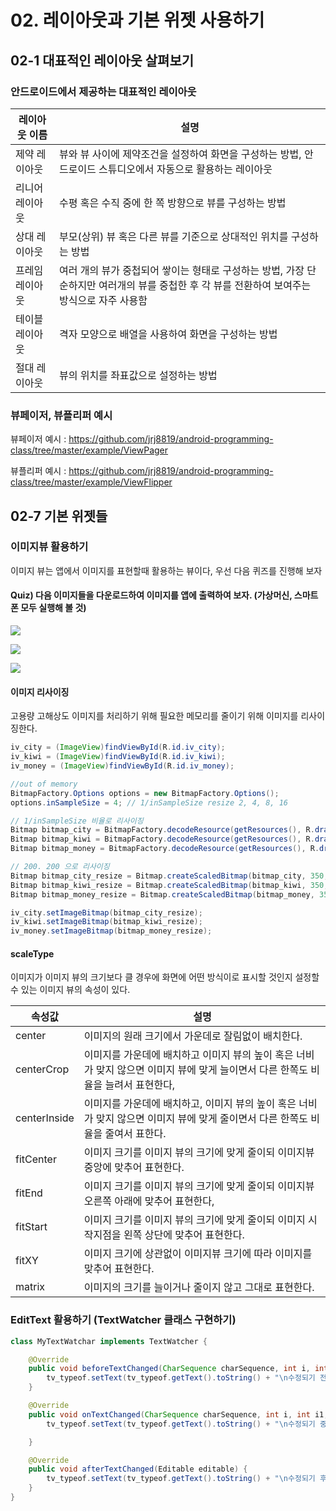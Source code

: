 # 02. 레이아웃과 기본 위젯 사용하기

## 02-1 대표적인 레이아웃 살펴보기

### 안드로이드에서 제공하는 대표적인 레이아웃

| 레이아웃 이름   | 설명                                                         |
| --------------- | ------------------------------------------------------------ |
| 제약 레이아웃   | 뷰와 뷰 사이에 제약조건을 설정하여 화면을 구성하는 방법, 안드로이드 스튜디오에서 자동으로 활용하는 레이아웃 |
| 리니어 레이아웃 | 수평 혹은 수직 중에 한 쪽 방향으로 뷰를 구성하는 방법        |
| 상대 레이아웃   | 부모(상위) 뷰 혹은 다른 뷰를 기준으로 상대적인 위치를 구성하는 방법 |
| 프레임 레이아웃 | 여러 개의 뷰가 중첩되어 쌓이는 형태로 구성하는 방법, 가장 단순하지만 여러개의 뷰를 중첩한 후 각 뷰를 전환하여 보여주는 방식으로 자주 사용함 |
| 테이블 레이아웃 | 격자 모양으로 배열을 사용하여 화면을 구성하는 방법           |
| 절대 레이아웃   | 뷰의 위치를 좌표값으로 설정하는 방법                         |



### 뷰페이저, 뷰플리퍼 예시

뷰페이저 예시 : https://github.com/jrj8819/android-programming-class/tree/master/example/ViewPager

뷰플리퍼 예시 : https://github.com/jrj8819/android-programming-class/tree/master/example/ViewFlipper



## 02-7 기본 위젯들

### 이미지뷰 활용하기

이미지 뷰는 앱에서 이미지를 표현할때 활용하는 뷰이다, 우선 다음 퀴즈를 진행해 보자



#### Quiz) 다음 이미지들을 다운로드하여 이미지를 앱에 출력하여 보자. (가상머신, 스마트폰 모두 실행해 볼 것)

![](./img/city.jpg)

![](./img/kiwi.jpg)

![](./img/money.jpg)



#### 이미지 리사이징

고용량 고해상도 이미지를 처리하기 위해 필요한 메모리를 줄이기 위해 이미지를 리사이징한다.

```java
iv_city = (ImageView)findViewById(R.id.iv_city);
iv_kiwi = (ImageView)findViewById(R.id.iv_kiwi);
iv_money = (ImageView)findViewById(R.id.iv_money);

//out of memory
BitmapFactory.Options options = new BitmapFactory.Options();
options.inSampleSize = 4; // 1/inSampleSize resize 2, 4, 8, 16

// 1/inSampleSize 비율로 리사이징
Bitmap bitmap_city = BitmapFactory.decodeResource(getResources(), R.drawable.city, options);
Bitmap bitmap_kiwi = BitmapFactory.decodeResource(getResources(), R.drawable.kiwi, options);
Bitmap bitmap_money = BitmapFactory.decodeResource(getResources(), R.drawable.money, options);

// 200. 200 으로 리사이징
Bitmap bitmap_city_resize = Bitmap.createScaledBitmap(bitmap_city, 350, 200, true);
Bitmap bitmap_kiwi_resize = Bitmap.createScaledBitmap(bitmap_kiwi, 350, 200, true);
Bitmap bitmap_money_resize = Bitmap.createScaledBitmap(bitmap_money, 350, 200, true);

iv_city.setImageBitmap(bitmap_city_resize);
iv_kiwi.setImageBitmap(bitmap_kiwi_resize);
iv_money.setImageBitmap(bitmap_money_resize);
```



#### scaleType

이미지가 이미지 뷰의 크기보다 클 경우에 화면에 어떤 방식이로 표시할 것인지 설정할 수 있는 이미지 뷰의 속성이 있다.

| 속성값       | 설명                                                         |
| ------------ | ------------------------------------------------------------ |
| center       | 이미지의 원래 크기에서 가운데로 잘림없이 배치한다.           |
| centerCrop   | 이미지를 가운데에 배치하고 이미지 뷰의 높이 혹은 너비가 맞지 않으면 이미지 뷰에 맞게 늘이면서 다른 한쪽도 비율을 늘려서 표현한다, |
| centerInside | 이미지를 가운데에 배치하고, 이미지 뷰의 높이 혹은 너비가 맞지 않으면 이미지 뷰에 맞게 줄이면서 다른 한쪽도 비율을 줄여서 표한다. |
| fitCenter    | 이미지 크기를 이미지 뷰의 크기에 맞게 줄이되 이미지뷰 중앙에 맞추어 표현한다. |
| fitEnd       | 이미지 크기를 이미지 뷰의 크기에 맞게 줄이되 이미지뷰 오른쪽 아래에 맞추어 표현한다, |
| fitStart     | 이미지 크기를 이미지 뷰의 크기에 맞게 줄이되 이미지 시작지점을 왼쪽 상단에 맞추어 표현한다. |
| fitXY        | 이미지 크기에 상관없이 이미지뷰 크기에 따라 이미지를 맞추어 표현한다. |
| matrix       | 이미지의 크기를 늘이거나 줄이지 않고 그대로 표현한다.        |





### EditText 활용하기 (TextWatcher 클래스 구현하기)

```java
class MyTextWatchar implements TextWatcher {

    @Override
    public void beforeTextChanged(CharSequence charSequence, int i, int i1, int i2) {
    	tv_typeof.setText(tv_typeof.getText().toString() + "\n수정되기 전 : "+charSequence.toString());
    }

    @Override
    public void onTextChanged(CharSequence charSequence, int i, int i1, int i2) {
    	tv_typeof.setText(tv_typeof.getText().toString() + "\n수정되기 중간 : "+charSequence.toString());

    }

    @Override
    public void afterTextChanged(Editable editable) {
	    tv_typeof.setText(tv_typeof.getText().toString() + "\n수정되기 후 : "+editable.toString());
    }
}
```

